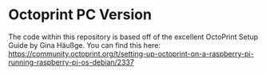 # Octoprint PC Version

The code within this repository is based off of the excellent OctoPrint Setup Guide by Gina Häußge. You can find this here: https://community.octoprint.org/t/setting-up-octoprint-on-a-raspberry-pi-running-raspberry-pi-os-debian/2337

